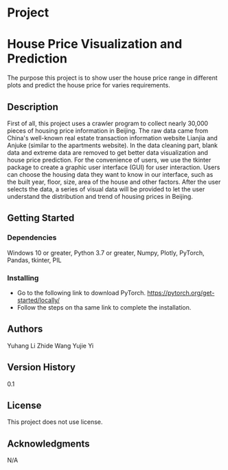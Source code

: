 # Project
# House Price Visualization and Prediction

The purpose this project is to show user the house price range in different plots and predict the house price for varies requirements.


## Description

First of all, this project uses a crawler program to collect nearly 30,000 pieces of housing price information in Beijing. 
The raw data came from China's well-known real estate transaction information website Lianjia and Anjuke (similar to the apartments website). 
In the data cleaning part, blank data and extreme data are removed to get better data visualization and house price prediction.
For the convenience of users, we use the tkinter package to create a graphic user interface (GUI) for user interaction. 
Users can choose the housing data they want to know in our interface, such as the built year, floor, size, area of the house and other factors. 
After the user selects the data, a series of visual data will be provided to let the user understand the distribution and trend of housing prices in Beijing.


## Getting Started

### Dependencies

Windows 10 or greater, Python 3.7 or greater, Numpy, Plotly, PyTorch, Pandas, tkinter, PIL

### Installing

* Go to the following link to download PyTorch.
  https://pytorch.org/get-started/locally/
* Follow the steps on tha same link to complete the installation.

## Authors

Yuhang Li
Zhide Wang
Yujie Yi


## Version History

0.1


## License

This project does not use license.


## Acknowledgments

N/A
